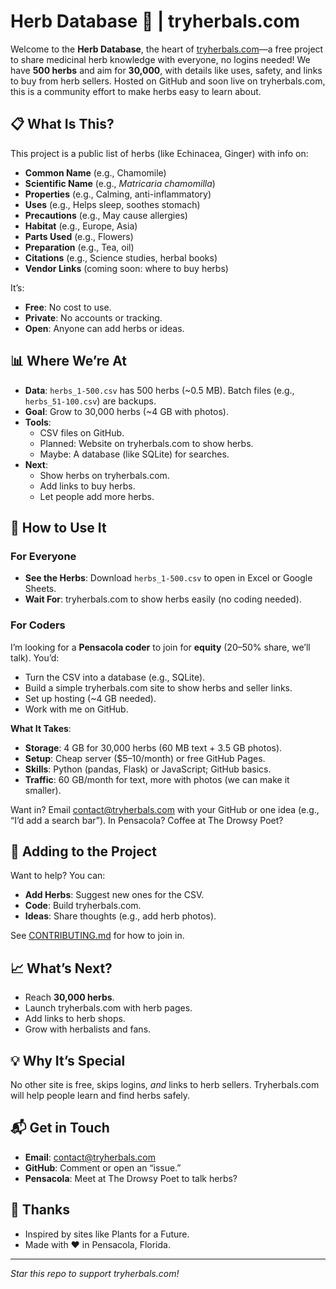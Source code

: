 # Herb Database 🌿 | tryherbals.com

Welcome to the **Herb Database**, the heart of [tryherbals.com](https://tryherbals.com)—a free project to share medicinal herb knowledge with everyone, no logins needed! We have **500 herbs** and aim for **30,000**, with details like uses, safety, and links to buy from herb sellers. Hosted on GitHub and soon live on tryherbals.com, this is a community effort to make herbs easy to learn about.

## 📋 What Is This?

This project is a public list of herbs (like Echinacea, Ginger) with info on:
- **Common Name** (e.g., Chamomile)
- **Scientific Name** (e.g., *Matricaria chamomilla*)
- **Properties** (e.g., Calming, anti-inflammatory)
- **Uses** (e.g., Helps sleep, soothes stomach)
- **Precautions** (e.g., May cause allergies)
- **Habitat** (e.g., Europe, Asia)
- **Parts Used** (e.g., Flowers)
- **Preparation** (e.g., Tea, oil)
- **Citations** (e.g., Science studies, herbal books)
- **Vendor Links** (coming soon: where to buy herbs)

It’s:
- **Free**: No cost to use.
- **Private**: No accounts or tracking.
- **Open**: Anyone can add herbs or ideas.

## 📊 Where We’re At

- **Data**: `herbs_1-500.csv` has 500 herbs (~0.5 MB). Batch files (e.g., `herbs_51-100.csv`) are backups.
- **Goal**: Grow to 30,000 herbs (~4 GB with photos).
- **Tools**:
  - CSV files on GitHub.
  - Planned: Website on tryherbals.com to show herbs.
  - Maybe: A database (like SQLite) for searches.
- **Next**:
  - Show herbs on tryherbals.com.
  - Add links to buy herbs.
  - Let people add more herbs.

## 🚀 How to Use It

### For Everyone
- **See the Herbs**: Download `herbs_1-500.csv` to open in Excel or Google Sheets.
- **Wait For**: tryherbals.com to show herbs easily (no coding needed).

### For Coders
I’m looking for a **Pensacola coder** to join for **equity** (20–50% share, we’ll talk). You’d:
- Turn the CSV into a database (e.g., SQLite).
- Build a simple tryherbals.com site to show herbs and seller links.
- Set up hosting (~4 GB needed).
- Work with me on GitHub.

**What It Takes**:

- **Storage**: 4 GB for 30,000 herbs (60 MB text + 3.5 GB photos).
- **Setup**: Cheap server ($5–10/month) or free GitHub Pages.
- **Skills**: Python (pandas, Flask) or JavaScript; GitHub basics.
- **Traffic**: 60 GB/month for text, more with photos (we can make it smaller).

Want in? Email contact@tryherbals.com with your GitHub or one idea (e.g., “I’d add a search bar”). In Pensacola? Coffee at The Drowsy Poet?

## 🤝 Adding to the Project

Want to help? You can:
- **Add Herbs**: Suggest new ones for the CSV.
- **Code**: Build tryherbals.com.
- **Ideas**: Share thoughts (e.g., add herb photos).

See [CONTRIBUTING.md](CONTRIBUTING.md) for how to join in.

## 📈 What’s Next?
- Reach **30,000 herbs**.
- Launch tryherbals.com with herb pages.
- Add links to herb shops.
- Grow with herbalists and fans.

## 💡 Why It’s Special
No other site is free, skips logins, *and* links to herb sellers. Tryherbals.com will help people learn and find herbs safely.

## 📬 Get in Touch
- **Email**: contact@tryherbals.com
- **GitHub**: Comment or open an “issue.”
- **Pensacola**: Meet at The Drowsy Poet to talk herbs?

## 🙏 Thanks
- Inspired by sites like Plants for a Future.
- Made with ❤️ in Pensacola, Florida.

---

*Star this repo to support tryherbals.com!*
